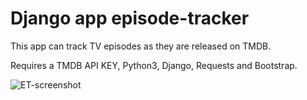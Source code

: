 # Django app episode-tracker

This app can track TV episodes as they are released on TMDB.

Requires a TMDB API KEY, Python3, Django, Requests and Bootstrap. 

![ET-screenshot](https://user-images.githubusercontent.com/24306005/102538146-ef9a0100-4079-11eb-89a6-5861f611f997.png)
